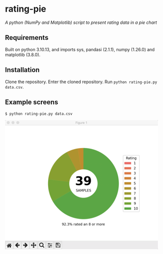 # rating-pie
*A python (NumPy and Matplotlib) script to present rating data in a pie chart*

## Requirements
Built on python 3.10.13, and imports sys, pandasi (2.1.1), numpy (1.26.0) and matplotlib (3.8.0).

## Installation
Clone the repository. Enter the cloned repository. Run `python rating-pie.py data.csv`.

## Example screens
	$ python rating-pie.py data.csv
![Example screen](https://github.com/yt1007/rating-pie/blob/9cda0ddea4560da269492b6c8e16fcbe7944b185/Screenshot%202023-10-10%20at%2019.52.01.png)
